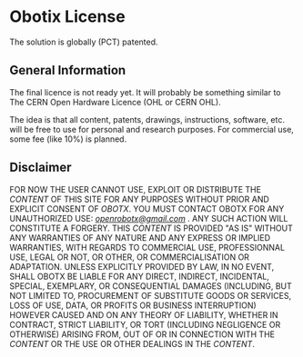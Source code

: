 Obotix License  
===========================

The solution is globally (PCT) patented. 

## General Information

The final licence is not ready yet. It will probably be something similar to The CERN Open Hardware Licence (OHL or CERN OHL). 

The idea is that all content, patents, drawings, instructions, software, etc. will be free to use for personal and research purposes. For commercial use, some fee (like 10%) is planned. 

## Disclaimer  

FOR NOW THE USER CANNOT USE, EXPLOIT OR DISTRIBUTE THE *CONTENT* OF THIS SITE FOR ANY PURPOSES WITHOUT PRIOR AND EXPLICIT CONSENT OF *OBOTX*. YOU MUST CONTACT OBOTX FOR ANY UNAUTHORIZED USE: *openrobotx@gmail.com*  . ANY SUCH ACTION WILL CONSTITUTE A FORGERY. THIS *CONTENT* IS PROVIDED "AS IS" WITHOUT ANY WARRANTIES OF ANY NATURE AND ANY EXPRESS OR IMPLIED WARRANTIES, WITH REGARDS TO COMMERCIAL USE, PROFESSIONNAL USE, LEGAL OR NOT, OR OTHER, OR COMMERCIALISATION OR ADAPTATION. UNLESS EXPLICITLY PROVIDED BY LAW, IN NO EVENT, SHALL OBOTX BE LIABLE FOR ANY DIRECT, INDIRECT, INCIDENTAL, SPECIAL, EXEMPLARY, OR CONSEQUENTIAL DAMAGES (INCLUDING, BUT NOT LIMITED TO, PROCUREMENT OF SUBSTITUTE GOODS OR SERVICES, LOSS OF USE, DATA, OR PROFITS OR BUSINESS INTERRUPTION) HOWEVER CAUSED AND ON ANY THEORY OF LIABILITY, WHETHER IN CONTRACT, STRICT LIABILITY, OR TORT (INCLUDING NEGLIGENCE OR OTHERWISE) ARISING FROM, OUT OF OR IN CONNECTION WITH THE *CONTENT* OR THE USE OR OTHER DEALINGS IN THE *CONTENT*.